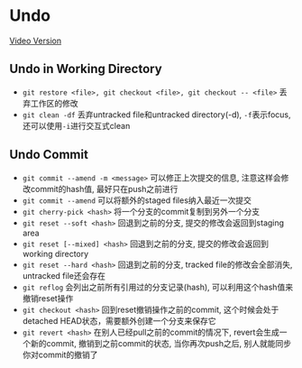 # Undo

[Video Version](https://www.youtube.com/watch?v=FdZecVxzJbk&list=PL-osiE80TeTuRUfjRe54Eea17-YfnOOAx&index=2)

## Undo in Working Directory
* `git restore <file>, git checkout <file>, git checkout -- <file>` 丢弃工作区的修改
* `git clean -df` 丢弃untracked file和untracked directory(-d), `-f`表示focus, 还可以使用`-i`进行交互式clean

## Undo Commit
* `git commit --amend -m <message>` 可以修正上次提交的信息, 注意这样会修改commit的hash值, 最好只在push之前进行
* `git commit --amend` 可以将额外的staged files纳入最近一次提交
* `git cherry-pick <hash>` 将一个分支的commit复制到另外一个分支
* `git reset --soft <hash>` 回退到之前的分支, 提交的修改会返回到staging area
* `git reset [--mixed] <hash>` 回退到之前的分支, 提交的修改会返回到working directory
* `git reset --hard <hash>` 回退到之前的分支, tracked file的修改会全部消失, untracked file还会存在
* `git reflog` 会列出之前所有引用过的分支记录(hash), 可以利用这个hash值来撤销reset操作
* `git checkout <hash>` 回到reset撤销操作之前的commit, 这个时候会处于detached HEAD状态，需要额外创建一个分支来保存它
* `git revert <hash>` 在别人已经pull之前的commit的情况下, revert会生成一个新的commit, 撤销到之前commit的状态,
当你再次push之后, 别人就能同步你对commit的撤销了

